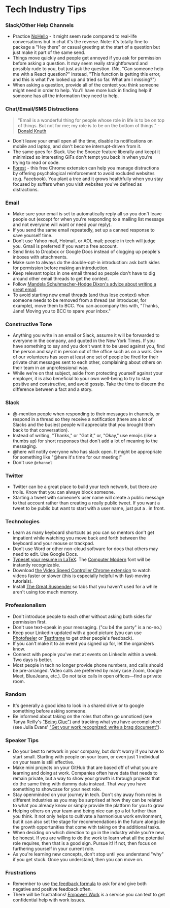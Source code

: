 # Tech Industry Tips

### Slack/Other Help Channels

- Practice [NoHello](http://www.nohello.com/) - it might seem rude compared to real-life conversations but in chat it's the reverse. Note: it's totally fine to package a "Hey there" or casual greeting at the start of a question but just make it part of the same send.
- Things move quickly and people get annoyed if you ask for permission before asking a question. It may seem really straightforward and possibly rude to you, but just ask the question. (No, "Can someone help me with a React question?" Instead, "This function is getting this error, and this is what I've looked up and tried so far. What am I missing?")
- When asking a question, provide all of the context you think someone might need in order to help. You'll have more luck in finding help if someone has all the information they need to help.

### Chat/Email/SMS Distractions

> "Email is a wonderful thing for people whose role in life is to be on top of things. But not for me; my role is to be on the bottom of things." - [Donald Knuth](https://www-cs-faculty.stanford.edu/~knuth/email.html)

- Don't leave your email open all the time, disable its notifications on mobile and laptop, and don't become interrupt-driven from it.
- The same goes for Slack. Use the Snooze feature liberally and keept it minimized so interesting GIFs don't tempt you back in when you're trying to read or code.
- [Forest](https://chrome.google.com/webstore/detail/forest-stay-focused-be-pr/kjacjjdnoddnpbbcjilcajfhhbdhkpgk) - this free Chrome extension can help you manage distractions by offering psychological reinforcement to avoid excluded websites (e.g. Facebook). You plant a tree and it grows healthfully when you stay focused by suffers when you visit websites you've defined as distractions.

### Email

- Make sure your email is set to automatically reply all so you don't leave people out (except for when you're responding to a mailing list message and not everyone will want or need your reply).
- If you send the same email repeatedly, set up a canned response to save yourself time.
- Don’t use Yahoo mail, Hotmail, or AOL mail; people in tech will judge you. Gmail is preferred if you want a free account.
- Send links to Dropbox or Google Docs instead of clogging up people's inboxes with attachments.
- Make sure to always do the double-opt-in introduction: ask both sides for permission before making an introduction.
- Keep relevant topics in one email thread so people don't have to dig around other email threads to get the context.
- Follow [Mandela Schuhmacher-Hodge Dixon's advice about writing a great email](https://medium.com/@MandelaSH/how-writing-a-great-email-can-help-you-get-whatever-you-want-in-life-3a7bc91d9654).
- To avoid starting new email threads (and thus lose context) when someone needs to be removed from a thread (an introducer, for example), move them to BCC. You can accompany this with, "Thanks, Jane! Moving you to BCC to spare your inbox."

### Constructive Tone

- Anything you write in an email or Slack, assume it will be forwarded to everyone in the company, and quoted in the New York Times. If you have something to say and you don't want it to be used against you, find the person and say it in person out of the office such as on a walk. One of our volunteers has seen at least one set of people be fired for their private chat messages sent to each other, complaining about others on their team in an unprofessional way.
- While we're on that subject, aside from protecting yourself against your employer, it is also beneficial to your own well-being to try to stay positive and constructive, and avoid gossip. Take the time to discern the difference between a fact and a story. 

### Slack

- @-mention people when responding to their messages in channels, or respond in a thread so they receive a notification (there are a lot of Slacks and the busiest people will appreciate that you brought them back to that conversation).
- Instead of writing, "Thanks," or "Got it," or, "Okay," use emojis (like a thumbs up) for short responses that don't add a lot of meaning to the messaging.
- @here will notify everyone who has slack open. It might be appropriate for something like "@here it's time for our meeting!"
- Don't use `@channel`

### Twitter

- Twitter can be a great place to build your tech network, but there are trolls. Know that you can always block someone. 
- Starting a tweet with someone's user name will create a public message to that account rather than creating a really public tweet. If you want a tweet to be public but want to start with a user name, just put a . in front.

### Technologies

- Learn as many keyboard shortcuts as you can so mentors don't get impatient while watching you move back and forth between the keyboard and your mouse or trackpad.
- Don’t use Word or other non-cloud software for docs that others may need to edit. Use Google Docs.
- [Typeset your resume in LaTeX](http://stevehanov.ca/blog/index.php?id=56). The [Computer Modern](https://en.wikipedia.org/wiki/Computer_Modern) font will be instantly recognizable.
- Download [the Video Speed Controller Chrome extension](https://chrome.google.com/webstore/detail/video-speed-controller/nffaoalbilbmmfgbnbgppjihopabppdk) to watch videos faster or slower (this is especially helpful with fast-moving tutorials).
- Install [The Great Suspender](https://chrome.google.com/webstore/detail/the-great-suspender-origi/ahmkjjgdligadogjedmnogbpbcpofeeo?hl=en) so tabs that you haven't used for a while aren't using too much memory.

### Professionalism

- Don't introduce people to each other without asking both sides for permission first.
- Don't use text-speak in your messaging. ("cu b4 the party" is a no-no.)
- Keep your LinkedIn updated with a good picture (you can use [Photofeeler](https://www.photofeeler.com/) or [Testframe](https://www.testframe.app) to get other people's feedback).
- If you can't make it to an event you signed up for, let the organizers know.
- Connect with people you've met at events on LinkedIn within a week. Two days is better.
- Most people in tech no longer provide phone numbers, and calls should be pre-arranged. Video calls are preferred by many (use Zoom, Google Meet, BlueJeans, etc.). Do not take calls in open offices—find a private room.

### Random

- It's generally a good idea to look in a shared drive or to google something before asking someone.
- Be informed about taking on the roles that often go unnoticed (see Tanya Reilly's ["Being Glue"](https://youtu.be/KClAPipnKqw)) and tracking what you have accomplished (see Julia Evans' ["Get your work recognized: write a brag document"](https://jvns.ca/blog/brag-documents/)).

### Speaker Tips

- Do your best to network in your company, but don't worry if you have to start small. Starting with people on your team, or even just 1 individual on your team is still effective.
- Make mini projects on your GitHub that are based off of what you are learning and doing at work. Companies often have data that needs to remain private, but a way to show your growth is through projects that do the same thing with dummy data instead. That way you have something to showcase for your next role.
- Stay openminded on your journey in tech. Don't shy away from roles in different industries as you may be surprised at how they can be related to what you already know or simply provide the platform for you to grow
- Helping others on your team and being nice can go a lot further than you think. It not only helps to cultivate a harmonious work environment, but it can also set the stage for recommendations in the future alongside the growth opportunities that come with taking on the additional tasks.
- When deciding on which direction to go in the industry while you're new, be honest. If you are willing to do the work to learn what all the potential role requires, then that is a good sign. Pursue it! If not, then focus on furthering yourself in your current role.
- As you're learning new concepts, don't stop until you understand "why" if you get stuck. Once you understand, then you can move on.

### Frustrations

- Remember to use [the feedback formula](https://techtonica.org/conduct/) to ask for and give both negative and positive feedback often.
- There will be frustrations! [Empower Work](https://www.empowerwork.org/) is a service you can text to get confidential help with work issues.

